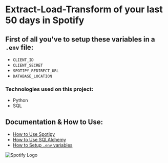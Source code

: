 # Extract-Load-Transform of your last 50 days in Spotify

## First of all you've to setup these variables in a `.env` file:
- `CLIENT_ID`
- `CLIENT_SECRET`
- `SPOTIPY_REDIRECT_URL`
- `DATABASE_LOCATION`

### Technologies used on this project:
- Python
- SQL

## Documentation & How to Use:
- [How to Use Spotipy](https://spotipy.readthedocs.io/en/2.22.1/)
- [How to Use SQLAlchemy](https://docs.sqlalchemy.org/en/20/orm/quickstart.html)
- [How to Setup `.env` variables](https://simpleisbetterthancomplex.com/2015/11/26/package-of-the-week-python-decouple.html)

![Spotify Logo](path/to/spotify_logo.png)
